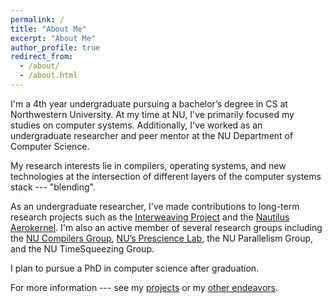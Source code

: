 ```yaml
---
permalink: /
title: "About Me"
excerpt: "About Me"
author_profile: true
redirect_from: 
  - /about/
  - /about.html
---
```


I'm a 4th year undergraduate pursuing a bachelor’s degree in CS at 
Northwestern University. At my time at NU, I've primarily focused my 
studies on computer systems. Additionally, I've worked as an undergraduate
researcher and peer mentor at the NU Department of Computer Science. 

My research interests lie in compilers, operating systems, and new 
technologies at the intersection of different layers of the computer 
systems stack --- "blending". 

As an undergraduate researcher, I've made contributions to long-term 
research projects such as the [Interweaving Project](http://interweaving.org/)
and the [Nautilus Aerokernel](https://hale-legacy.com/nautilus/). I'm 
also an active member of several research groups including the [NU 
Compilers Group](https://users.cs.northwestern.edu/~simonec/Team.html#Collaboration),
[NU’s Prescience Lab](http://www.presciencelab.org/), the NU Parallelism 
Group, and the NU TimeSqueezing Group. 

I plan to pursue a PhD in computer science after graduation.

For more information --- see my [projects](https://sgh185.github.io/projects/)
or my [other endeavors](https://sgh185.github.io/misc/). 
